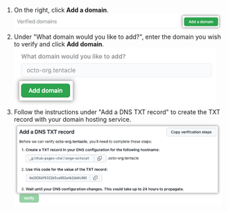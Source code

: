 1. On the right, click **Add a domain**. ![Add domain button on Pages settings](/assets/images/help/pages/verify-add-domain.png)
1. Under "What domain would you like to add?", enter the domain you wish to verify and click **Add domain**. ![Domain text field and Add domain button on Pages settings](/assets/images/help/pages/verify-enter-domain.png)
1. Follow the instructions under "Add a DNS TXT record" to create the TXT record with your domain hosting service. ![DNS TXT record information on Pages settings](/assets/images/help/pages/verify-dns.png)